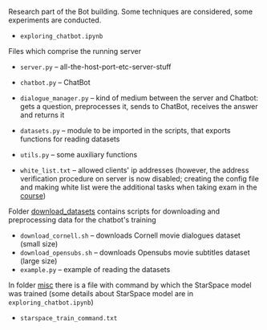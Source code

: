 Research part of the Bot building. Some techniques are considered, some experiments are conducted.

- `exploring_chatbot.ipynb`

Files which comprise the running server

- `server.py` – all-the-host-port-etc-server-stuff


- `chatbot.py` – ChatBot
- `dialogue_manager.py` – kind of medium between the server and Chatbot: gets a question, preprocesses it, sends to ChatBot, receives the answer and returns it
- `datasets.py` – module to be imported in the scripts, that exports functions for reading datasets
- `utils.py` – some auxiliary functions
- `white_list.txt` – allowed clients' ip addresses (however, the address verification procedure on server is now disabled; creating the config file and making white list were the additional tasks when taking exam in the [course](http://acm.mipt.ru/twiki/bin/view/Networks))

Folder [download_datasets](https://github.com/Alvant/Net-Project/tree/master/server/download_datasets) contains scripts for downloading and preprocessing data for the chatbot's training

- `download_cornell.sh` – downloads Cornell movie dialogues dataset (small size)
- `download_opensubs.sh` – downloads Opensubs movie subtitles dataset (large size)
- `example.py` – example of reading the datasets

In folder [misc](https://github.com/Alvant/Net-Project/tree/master/server/misc) there is a file with command by which the StarSpace model was trained (some details about StarSpace model are in `exploring_chatbot.ipynb`)

* `starspace_train_command.txt`